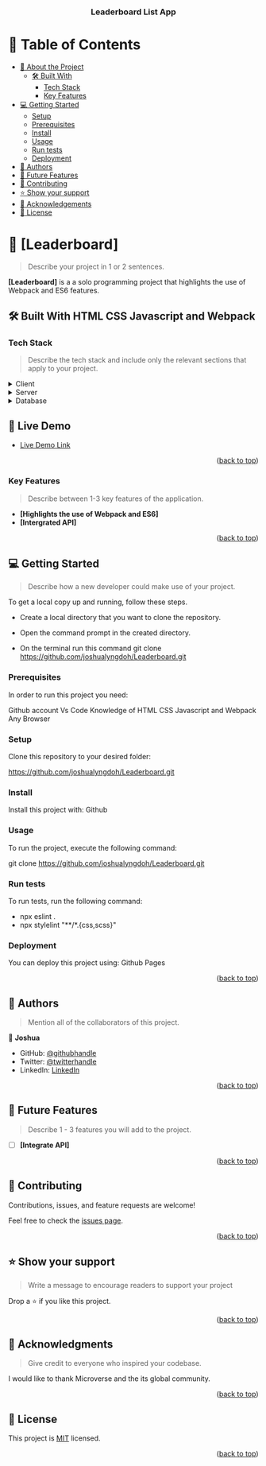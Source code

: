 <a name="readme-top"></a>

<div align="center">
  <!-- You are encouraged to replace this logo with your own! Otherwise you can also remove it. -->

  <h3><b>Leaderboard List App</b></h3>

</div>

<!-- TABLE OF CONTENTS -->

# 📗 Table of Contents

- [📖 About the Project](#about-project)
  - [🛠 Built With](#built-with)
    - [Tech Stack](#tech-stack)
    - [Key Features](#key-features)
- [💻 Getting Started](#getting-started)
  - [Setup](#setup)
  - [Prerequisites](#prerequisites)
  - [Install](#install)
  - [Usage](#usage)
  - [Run tests](#run-tests)
  - [Deployment](#triangular_flag_on_post-deployment)
- [👥 Authors](#authors)
- [🔭 Future Features](#future-features)
- [🤝 Contributing](#contributing)
- [⭐️ Show your support](#support)
- [🙏 Acknowledgements](#acknowledgements)
- [📝 License](#license)

<!-- PROJECT DESCRIPTION -->

# 📖 [Leaderboard] <a name="about-project"></a>

> Describe your project in 1 or 2 sentences.

**[Leaderboard]** is a a solo programming project that highlights the use of Webpack and ES6 features.

## 🛠 Built With <a name="built-with">HTML CSS Javascript and Webpack</a>

### Tech Stack <a name="tech-stack"></a>

> Describe the tech stack and include only the relevant sections that apply to your project.

<details>
  <summary>Client</summary>
  N/A
</details>

<details>
  <summary>Server</summary>
  Local
</details>

<details>
<summary>Database</summary>
 N/A
</details>

<!-- LIVE DEMO -->

## 🚀 Live Demo <a name="To-Do-List"></a>

- [Live Demo Link](https://joshualyngdoh.github.io/Leaderboard//dist/)

<p align="right">(<a href="#readme-top">back to top</a>)</p>

<!-- Features -->

### Key Features <a name="key-features"></a>

> Describe between 1-3 key features of the application.

- **[Highlights the use of Webpack and ES6]**
- **[Intergrated API]**

<p align="right">(<a href="#readme-top">back to top</a>)</p>


<!-- GETTING STARTED -->

## 💻 Getting Started <a name="getting-started"></a>

> Describe how a new developer could make use of your project.

To get a local copy up and running, follow these steps.

- Create a local directory that you want to clone the repository.

- Open the command prompt in the created directory.

- On the terminal run this command git clone https://github.com/joshualyngdoh/Leaderboard.git


### Prerequisites

In order to run this project you need:

Github account
Vs Code
Knowledge of HTML CSS Javascript and Webpack
Any Browser

### Setup

Clone this repository to your desired folder:

https://github.com/joshualyngdoh/Leaderboard.git


### Install

Install this project with: Github

<!--
Example command:

```sh
  cd my-project
  gem install
```
--->

### Usage

To run the project, execute the following command:

git clone https://github.com/joshualyngdoh/Leaderboard.git

<!--
Example command:

```sh
  rails server
```
--->

### Run tests

To run tests, run the following command:

- npx eslint .
- npx stylelint "**/*.{css,scss}"

<!--
Example command:

```sh
  bin/rails test test/models/article_test.rb
```
--->

### Deployment

You can deploy this project using: Github Pages

<!--
Example:

```sh

```
 -->

<p align="right">(<a href="#readme-top">back to top</a>)</p>

<!-- AUTHORS -->

## 👥 Authors <a name="authors"></a>

> Mention all of the collaborators of this project.

👤 **Joshua**

- GitHub: [@githubhandle](https://github.com/joshualyngdoh)
- Twitter: [@twitterhandle](https://twitter.com/Joshualyngdoh08?t=7EOMBNKMhdAgQwM4EGl3iQ&s=31)
- LinkedIn: [LinkedIn](https://www.linkedin.com/in/joshua-lyngdoh-11ba7021a/)

<p align="right">(<a href="#readme-top">back to top</a>)</p>

<!-- FUTURE FEATURES -->

## 🔭 Future Features <a name="future-features"></a>

> Describe 1 - 3 features you will add to the project.

- [ ] **[Integrate API]**

<p align="right">(<a href="#readme-top">back to top</a>)</p>

<!-- CONTRIBUTING -->

## 🤝 Contributing <a name="contributing"></a>

Contributions, issues, and feature requests are welcome!

Feel free to check the [issues page](../../issues/).

<p align="right">(<a href="#readme-top">back to top</a>)</p>

<!-- SUPPORT -->

## ⭐️ Show your support <a name="support"></a>

> Write a message to encourage readers to support your project

Drop a ⭐️ if you like this project.

<p align="right">(<a href="#readme-top">back to top</a>)</p>

<!-- ACKNOWLEDGEMENTS -->

## 🙏 Acknowledgments <a name="acknowledgements"></a>

> Give credit to everyone who inspired your codebase.

I would like to thank Microverse and the its global community.

<p align="right">(<a href="#readme-top">back to top</a>)</p>

<!-- FAQ (optional) -->

<!-- LICENSE -->

## 📝 License <a name="license"></a>

This project is [MIT](./LICENSE) licensed.

<p align="right">(<a href="#readme-top">back to top</a>)</p>
